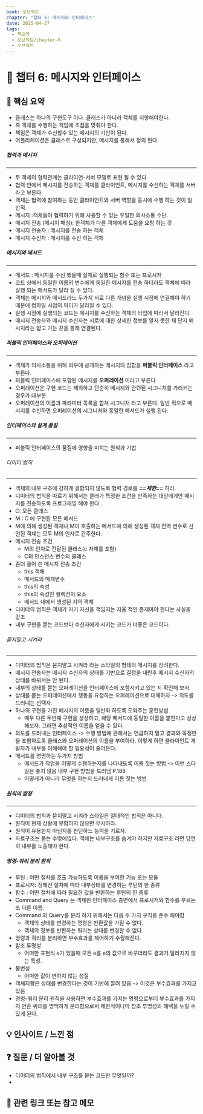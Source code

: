 ```yaml
---
book: 오브젝트
chapter: "챕터 6: 메시지와 인터페이스"
date: 2025-04-27
tags:
  - 책요약
  - 오브젝트/chapter-6
  - 오브젝트
---
```


# 📖 챕터 6: 메시지와 인터페이스


## 🧠 핵심 요약  
- 클래스는 하나의 구현도구 이다. 클래스가 아니라 객체를 지향해야한다. 
- 즉 객체를 수행하는 책임에 초점을 맞춰야 한다. 
- 책임은 객체가 수신할수 있는 메시지의 기반이 된다. 
- 어플리케이션은 클래스로 구성되지만, 메시지를 통해서 정의 된다. 
##### 협력과 메시지 
---
- 두 객체의 협력관계는 클라이언-서버 모델로 표현 될 수 있다. 
- 협력 안에서 메시지를 전송하는 객체를 클라이언트, 메시지를 수신하는 객체를 서버라고 부른다. 
- 객체는 협력에 참여하는 동안 클라이언트와 서버 역할을 동시에 수행 하는 것이 일반적. 
- 메시지 :객체들이 협력하기 위해 사용할 수 있는 유일한 의사소통 수단. 
- 메시지 전송 (메시지 패싱):  한객체가 다른 객체에게 도움을 요청 하는 것
- 메시지 전송자 : 메시지를 전송 하는 객체 
- 메시지 수신자 : 메시지를 수신 하는 객체
##### 메시지와 메서드
--- 
- 메서드 : 메시지를 수신 했을때 실제로 실행되는 함수 또는 프로시저 
- 코드 상에서 동일한 이름의 변수에게 동일한 메시지를 전송 하더라도 객체에 따라 실행 되는 메서드가 달라 질 수 있다. 
- 객체는 메시지와 메서드라느 두가지 서로 다른 개념을 실행 시점에 연결해야 하기 때문에 컴파일 시점의 의미가 달라질 수 있다.
- 실행 시점에 실행되는 코드는 메시지를 수신하는 객체의 타입에 따라서 달라진다. 
- 메시지 전송자와 메시지 수신자는 서로에 대한 상세한 정보를 알지 못한 채 단지 메시지라는 얇고 가는 끈을 통해 연결된다. 
##### 퍼블릭 인터페이스와 오퍼레이션 
--- 
- 객체가 의사소통을 위해 외부에 공개하는 메시지의 집합을 **퍼블릭 인터페이스** 라고 부른다. 
- 퍼블릭 인터페이스에 포함된 메시지를 **오퍼레이션** 이라고 부른다 
- 오퍼레이션은 구현 코드는 제외하고 단순히 메시지와 관련된 시그니처를 가리키는 경우가 대부분. 
- 오퍼레이션의 이름과 파라미터 목록을 합쳐 시그니처 라고 부른다. 일반 적으로 메시지를 수신하면 오퍼레이션의 시그니처와 동일한 메서드가 실행 된다. 
##### 인터페이스와 설계 품질 
----
- 퍼블릭 인터페이스의 품질에 영향을 미치는 원칙과 기법
###### 디미터 법칙 
---
- 객체의 내부 구조에 강하게 결합되지 않도록 협력 경로를 ***==제한==*** 하라. 
- 디미터의 법칙을 따르기 위해서는 클래가 특정한 조건을 만족하는 대상에게만 메시지를 전송하도록 프로그래밍 해야 한다 . 
- C: 모든 클래스 
- M : C 에 구현된 모든 메서드 
- M에 의해 생성된 객체나  M이 호출하는 메서드에 의해 생성된 객체 전역 변수로 선언된 객체는 모두 M의 인자로 간주한다. 
- 메시지 전송 조건  
	- M의 인자로 전달된 클래스(c 자체를 포함)
	- C의 인스턴스 변수의 클래스 
- 좀더 풀어 쓴 메시지 전송 조건 
	- this 객체 
	- 메서드의 매개변수 
	- this의 속성
	- this의 속성인 컬렉션의 요소
	- 메서드 내에서 생성된 지역 객체 
- 디미터의 법칙은 객체가 자기 자신을 책임지는 자율 적인 존재여야 한다는 사실을 강조 
- 내부 구현을 묻는 코드보다 수신자에게 시키는 코드가 더좋은 코드이다. 
###### 묻지말고 시켜라 
--- 
- 디미터의 법칙은 묻지말고 시켜라 라는 스타일의 형태의 메시지를 장려한다. 
- 메시지 전송자는 메시지 수신자의 상태를 기반으로 결정을 내린후 메시지 수신자의 상태를 바꿔서는 안 된다. 
- 내부의 상태를 묻는 오퍼레이션을 인터페이스에 포함시키고 있는 지 확인해 보자. 
- 상태를 묻는 오퍼레이션에서 행동을 요청하는 오퍼레이션으로 대체하자 -> 의도를 드러내는 선택자.
- 하나의 구현을 가진 메시지의 이름을 일반화 하도록 도와주는 훈련방법 
	- 매우 다른 두번째 구현을 상상하고, 해당 메서드에 동일한 이름을 붙힌다고 상상해보자. 그러면 추상적인 이름을 얻을 수 있다. 
- 의도를 드러내는 인터페이스 -> 수행 방법에 관해서는 언급하지 말고 결과와 목정만을 포함하도록 클래스와 오퍼레이션의 이름을 부여하라. 이렇게 하면 클라이언트 개발자가 내부를 이해해야 할 필요성이 줄어든다. 
- 메서드를 명명하는 두가지 방법 
	- 메서드가 작업을 어떻게 수행하는지를 나타내도록 이름 짓는 방법 -> 이런 스타일은 좋지 않음 내부 구현 방법을 드러냄 P.188
	- 어떻게가 아니라 무엇을 하는지 드러내게 이름 짓는 방법 
##### 원칙의 함정 
--- 
- 디미터의 법칙과 묻지말고 시켜라 스타일은 절대적인 법칙은 아니다.
- 원칙이 현재 상황에 부합하지 않으면 무시하라.
- 원칙이 유용한지 아닌지를 판단하느 능력을 기르자.
- 자료구조는 묻는 수밖에없다. 객체는 내부구조를 숨겨야 하지만 자료구조 라면 당연히 내부를 노출해야 한다. 
##### 명령-쿼리 분리 원칙 
- 루틴 : 어떤 절차를 호출 가능하도록 이름을 부여한 기능 또는 모듈
- 프로시저: 정해진 절차에 따라 내부상태를 변경하는 루틴의 한 종류 
- 함수 : 어떤 절차에 따라 필요한 값을 반환하는 루틴의 한 종류 
- Command and Query 는 객체읜 인터페이스 층면에서 프로시저와 함수를 부르는 또 다른 이름. 
- Command 와 Query를 분리 하기 위해서는 다음 두 가지 규칙을 준수 해야함 
	- 객체의 상태를 변경하는 명령은 반환값을 가질 수 없다. 
	- 객체의 정보를 반환하는 쿼리는 상태를 변경할 수 없다. 
- 명령과 쿼리를 분리하면 부수효과를 제어하기 수월해진다. 
- 참조 투명성 
	- 어떠한 표현식 e가 있을때 모든 e를 e의 값으로 바꾸더라도 결과가 달라지지 않는 특성. 
- 불변성 
	- 어떠한 값이 변하지 않는 성질 
- 객체지향은 상태를 변경한다는 것이 기반에 깔려 있음 -> 이것은 부수효과를 가지고 있음 
- 명령-쿼리 분리 원칙을 사용하면 부수효과를 가지는 명령으로부터 부수효과를 가지지 안흔 쿼리를 명백하게 분리함으로써 제한적이나마 참조 투명성의 혜택을 누릴 수 있게 된다.




## 💡 인사이트 / 느낀 점  

## ❓ 질문 / 더 알아볼 것 
-  디미터의 법칙에서 내부 구조를 묻는 코드란 무엇일까?
- 

## 📌 관련 링크 또는 참고 메모 


